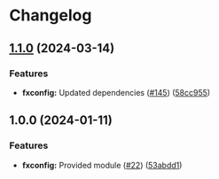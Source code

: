 # Changelog

## [1.1.0](https://github.com/ankorstore/yokai/compare/fxconfig/v1.0.0...fxconfig/v1.1.0) (2024-03-14)


### Features

* **fxconfig:** Updated dependencies ([#145](https://github.com/ankorstore/yokai/issues/145)) ([58cc955](https://github.com/ankorstore/yokai/commit/58cc9551ed97c7b9e463f4bd1cefd069ef348b57))

## 1.0.0 (2024-01-11)


### Features

* **fxconfig:** Provided module ([#22](https://github.com/ankorstore/yokai/issues/22)) ([53abdd1](https://github.com/ankorstore/yokai/commit/53abdd1d0812c75f181a70060a706790f0967f4a))
